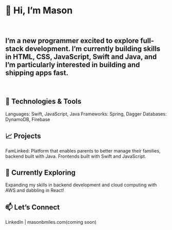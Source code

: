 <h1>👋 Hi, I’m Mason</h1>
</br>
<h2>I’m a new programmer excited to explore full-stack development. I’m currently building skills in HTML, CSS, JavaScript, Swift and Java, and I’m particularly interested in building and shipping apps fast.</h2>
</br>
<h2>🔧 Technologies & Tools</h2>
Languages: Swift, JavaScript, Java
Frameworks: Spring, Dagger
Databases: DynamoDB, Firebase
</br>
<h2>📈 Projects</h2>
FamLinked: Platform that enables parents to better manage their families, backend built with Java. Frontends built with Swift and JavaScript. 
<!-- </br> -->
<!-- Project Name: Another project that showcases your skills. -->
</br>
<h2>🚀 Currently Exploring</h2>
Expanding my skills in backend development and cloud computing with AWS and dabbling in React! 

<h2>📫 Let’s Connect</h2>
LinkedIn | masonbmiles.com(coming soon)
